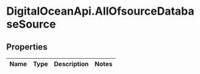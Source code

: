 # DigitalOceanApi.AllOfsourceDatabaseSource

## Properties
Name | Type | Description | Notes
------------ | ------------- | ------------- | -------------

